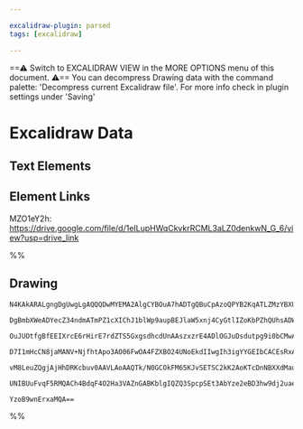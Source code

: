 ```yaml
---

excalidraw-plugin: parsed
tags: [excalidraw]

---
```

==⚠  Switch to EXCALIDRAW VIEW in the MORE OPTIONS menu of this document. ⚠== You can decompress Drawing data with the command palette: 'Decompress current Excalidraw file'. For more info check in plugin settings under 'Saving'


# Excalidraw Data

## Text Elements
## Element Links
MZO1eY2h: https://drive.google.com/file/d/1eILupHWqCkvkrRCML3aLZ0denkwN_G_6/view?usp=drive_link

%%
## Drawing
```compressed-json
N4KAkARALgngDgUwgLgAQQQDwMYEMA2AlgCYBOuA7hADTgQBuCpAzoQPYB2KqATLZMzYBXUtiRoIACyhQ4zZAHoFAc0JRJQgEYA6bGwC2CgF7N6hbEcK4OCtptbErHALRY8RMpWdx8Q1TdIEfARcZgRmBShcZQUebQBGeISaOiCEfQQOKGZuAG1wMFAwYogSbggAWQAtAHl4hABNHkkU4shYRHL0zQRiYlxNYNaSzG5nAFZxgAZtAHZx/hKYMfiA

DgBmbXWeADYecZ34ndmATmPZ1cXIChJ1blWp9aupBEJlaW5xnj4CyGtlIZoKbPZhQUhsADWCAAwmx8GxSOUAMT1VFIZ6aXDYCHKcFCDjEWHwxESMHWZhwXCBLLDSAAM0I+HwAGVYID0IIPLSIKDwVCAOq3FpoH5tHlgyEIVkwdk8uFlZ5494ccI5NDxZ5sSnYNTLdVTYG/CC44RwACSxDVqFyAF1nnTyBkLdwOEImc9CASsOVcFNuXiCSrmFaimK

OuJUOtfgBfEEIXrcE6rHirE7rdZTS5GxgsdhcdUnAAszxzrE4ADlOGJuDsdutpg9i0bCMwACJpKAJtB0ghhDHCAkAUWCGSyVttzyEcH6neI3Hi83rOxOUx240Ls1mzyIHAh5WksnkSjIhEY2mUbDYAIQugMCgZwQUxAU9TNABkpwAJfkAR2hEPoCFSAAJWhCo33WXA3yqKZiEyCEKHLAB9ABxJCdgUMwEAoAB+IQKQAXhPRgkJ3PdtzYbEu1QHt8

D7I1mHcCN8jaMANV+NjfhtApo3AO06FwOA4FZXBO24UNoEkdIIwgIh3igYYGEIbCACEsRxANCThBFkTpPT9MU7ARGpKAzU7fRWT5GFtJJdAUQQNFDOMzJTPMtTsRNfEtOJcoyQ4CkqRcpzSBMsz0gAMUZFk2RkzkFQKCAjJClywosiUBSFbhRUgJLQvMyzJWlWU4rnRZEucrJUuA4RlVVecytylLzJqbVdXnA0Goq1yIs4KBwtwfRGT1VAFgSxrK

vM8LeuZQgjAjHhDRKcbuv0AAVLAoAAQTk/N0GCOkFM65KJvSETSC2kK2AoKTcDnNBXXdMautSwcCU2y7rpCO70CpcEqCOvL0nev7VvgGTNMUxjwSZAANbhZgXBI13iE54nTeJCx4U4yqhuF8AaeczgSWZMemTGMw3E4twSoxL30cTswIIQIySeJ9iOVYeIBpr0mqrygytCAIbK3ESBmuassWyBReIVkEDgT4RdIEgKjYODXoGYJvto+iShlokdLQ

UNIBUuFvqF5RMQACh4BdqF4O2Ha3VAZnGABKblgIQZQ3SpcpSEt3AbYze2eBD3hw9dj2uae46oAKqEWqgPMrQe/AyodAaEC9r1lY4ZQGbFTJNeosFmeebAiAVtAy4QZ4OCz7ha81IQoB3CNa5jko7AAKwQbBsmZBu4FV9WG8GaidbrhKsWTxhVsvfBC5KcNyjCYIB7zbkjNBAxQc6e63XTo14So7Xe2nsUHQMZk0k3zhuCn7dQi2zf58Xl0j548B

YzoB9wnErxaMQA==
```
%%